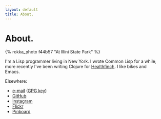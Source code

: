 ```yaml
---
layout: default
title: About.
---
```


# About.

{% rokka_photo f44b57 "At Illini State Park" %}

I'm a Lisp programmer living in New York. I wrote Common Lisp for a while; more recently I've been writing Clojure for [Healthfinch](http://www.healthfinch.com/). I like bikes and Emacs.

Elsewhere:

- [e-mail](mailto:eli@naeher.name) ([GPG key](http://pgp.mit.edu/pks/lookup?op=get&search=0x26FA66C3DAF6ADC4))
- [GitHub](http://github.com/enaeher)
- [Instagram](http://instagram.com/enaeher)
- [Flickr](https://www.flickr.com/photos/56883654@N04/)
- [Pinboard](https://pinboard.in/u:enn)
